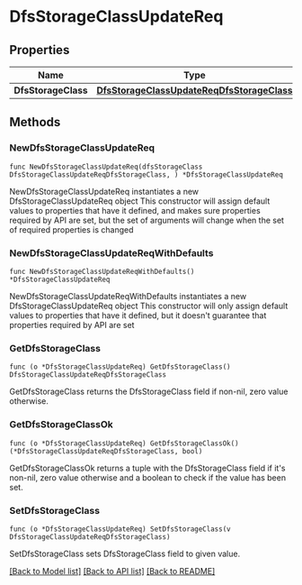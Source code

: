 # DfsStorageClassUpdateReq

## Properties

Name | Type | Description | Notes
------------ | ------------- | ------------- | -------------
**DfsStorageClass** | [**DfsStorageClassUpdateReqDfsStorageClass**](DfsStorageClassUpdateReqDfsStorageClass.md) |  | 

## Methods

### NewDfsStorageClassUpdateReq

`func NewDfsStorageClassUpdateReq(dfsStorageClass DfsStorageClassUpdateReqDfsStorageClass, ) *DfsStorageClassUpdateReq`

NewDfsStorageClassUpdateReq instantiates a new DfsStorageClassUpdateReq object
This constructor will assign default values to properties that have it defined,
and makes sure properties required by API are set, but the set of arguments
will change when the set of required properties is changed

### NewDfsStorageClassUpdateReqWithDefaults

`func NewDfsStorageClassUpdateReqWithDefaults() *DfsStorageClassUpdateReq`

NewDfsStorageClassUpdateReqWithDefaults instantiates a new DfsStorageClassUpdateReq object
This constructor will only assign default values to properties that have it defined,
but it doesn't guarantee that properties required by API are set

### GetDfsStorageClass

`func (o *DfsStorageClassUpdateReq) GetDfsStorageClass() DfsStorageClassUpdateReqDfsStorageClass`

GetDfsStorageClass returns the DfsStorageClass field if non-nil, zero value otherwise.

### GetDfsStorageClassOk

`func (o *DfsStorageClassUpdateReq) GetDfsStorageClassOk() (*DfsStorageClassUpdateReqDfsStorageClass, bool)`

GetDfsStorageClassOk returns a tuple with the DfsStorageClass field if it's non-nil, zero value otherwise
and a boolean to check if the value has been set.

### SetDfsStorageClass

`func (o *DfsStorageClassUpdateReq) SetDfsStorageClass(v DfsStorageClassUpdateReqDfsStorageClass)`

SetDfsStorageClass sets DfsStorageClass field to given value.



[[Back to Model list]](../README.md#documentation-for-models) [[Back to API list]](../README.md#documentation-for-api-endpoints) [[Back to README]](../README.md)


